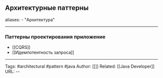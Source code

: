 ## Архитектурные паттерны 

aliases: 
	- "Архитектура"




---
### Паттерны проектирования приложение 


- [[CQRS]] 
- [[Идемпотентность запроса]]



---

Tags:  #architectural #pattern #java
Author: [[]]
Related: [[Java Developer]]
URL: -- 
